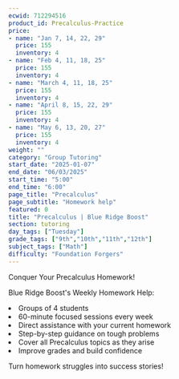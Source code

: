 ```yaml
---
ecwid: 712294516
product_id: Precalculus-Practice
price:
- name: "Jan 7, 14, 22, 29"
  price: 155
  inventory: 4
- name: "Feb 4, 11, 18, 25"
  price: 155
  inventory: 4
- name: "March 4, 11, 18, 25"
  price: 155
  inventory: 4
- name: "April 8, 15, 22, 29"
  price: 155
  inventory: 4
- name: "May 6, 13, 20, 27"
  price: 155
  inventory: 4
weight: ""
category: "Group Tutoring"
start_date: "2025-01-07"
end_date: "06/03/2025"
start_time: "5:00"
end_time: "6:00"
page_title: "Precalculus"
page_subtitle: "Homework help"
featured: 0
title: "Precalculus | Blue Ridge Boost"
section: tutoring
day_tags: ["Tuesday"]
grade_tags: ["9th","10th","11th","12th"]
subject_tags: ["Math"]
difficulty: "Foundation Forgers"
---
```

<p>Conquer Your Precalculus Homework!</p><p>Blue Ridge Boost's Weekly Homework Help:</p><li>Groups of 4 students</li><li>60-minute focused sessions every week</li><li>Direct assistance with your current homework</li><li>Step-by-step guidance on tough problems</li><li>Cover all Precalculus topics as they arise</li><li>Improve grades and build confidence</li><p>Turn homework struggles into success stories!</p>
